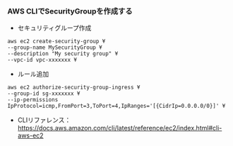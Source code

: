 ### AWS CLIでSecurityGroupを作成する

- セキュリティグループ作成
```
aws ec2 create-security-group ¥
--group-name MySecurityGroup ¥
--description "My security group" ¥
--vpc-id vpc-xxxxxxx ¥
```


- ルール追加
```
aws ec2 authorize-security-group-ingress ¥
--group-id sg-xxxxxxx ¥
--ip-permissions IpProtocol=icmp,FromPort=3,ToPort=4,IpRanges='[{CidrIp=0.0.0.0/0}]' ¥
```


- CLIリファレンス：https://docs.aws.amazon.com/cli/latest/reference/ec2/index.html#cli-aws-ec2
